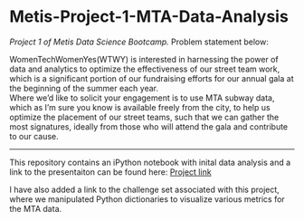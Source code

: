 # Metis-Project-1-MTA-Data-Analysis

*Project 1 of Metis Data Science Bootcamp.* Problem statement below:  


WomenTechWomenYes(WTWY) is interested in harnessing the power of data and analytics to optimize the effectiveness of our street team work, which is a significant portion of our fundraising efforts for our annual gala at the beginning of the summer each year.  
Where we’d like to solicit your engagement is to use MTA subway data, which as I’m sure you know is available freely from the city, to help us optimize the placement of our street teams, such that we can gather the most signatures, ideally from those who will attend the gala and contribute to our cause.    
_____________________________________________________________________________________





This repository contains an iPython notebook with inital data analysis and a link to the presentaiton can be found here:  [Project link](https://docs.google.com/presentation/d/1wnQ8p0CEVCo86bwlI7itBjZj92ZFGQtQupW5__etoe8/edit)  

I have also added a link to the challenge set associated with this project, where we manipulated Python dictionaries to visualize various metrics for the MTA data. 
